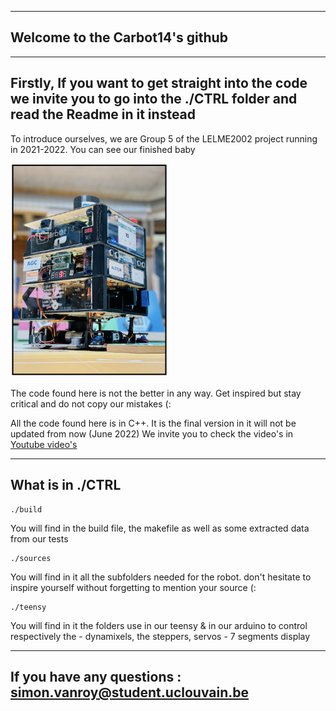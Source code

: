 ----------------------------
Welcome to the Carbot14's github
----------------------------

----------------------------
Firstly, If you want to get straight into the code we invite you to go into the ./CTRL folder and read the Readme in it instead
-----------------------------

To introduce ourselves, we are Group 5 of the LELME2002 project running in 2021-2022. You can see our finished baby

<img src="carbot14.png" alt="Employee data" title="Employee Data title" width="50%" height="50%" center>

The code found here is not the better in any way. Get inspired but stay critical and do not copy our mistakes (:

All the code found here is in C++. It is the final version in it will not be updated from now (June 2022)
We invite you to check the video's in [Youtube video's](www.google.com)

-----------------------------
What is in ./CTRL
-----------------------------

	./build
You will find in the build file, the makefile as well as some extracted data from our tests

	./sources
You will find in it all the subfolders needed for the robot. don't hesitate to inspire yourself without forgetting to mention your source (:

	./teensy
You will find in it the folders use in our teensy & in our arduino to control respectively the 
	- dynamixels, the steppers, servos 
	- 7 segments display 


-----------------------------
If you have any questions :
	simon.vanroy@student.uclouvain.be
-----------------------------
